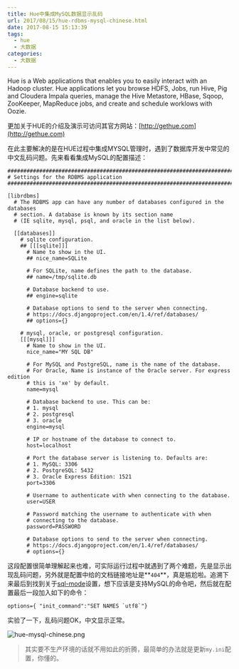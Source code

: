 ```yaml
---
title: Hue中集成MySQL数据显示乱码
url: 2017/08/15/hue-rdbms-mysql-chinese.html
date: 2017-08-15 15:13:39
tags:
  - hue
  - 大数据
categories:
  - 大数据
---
```


Hue is a Web applications that enables you to easily interact with an Hadoop cluster. Hue applications let you browse HDFS, Jobs, run Hive, Pig and Cloudera Impala queries, manage the Hive Metastore, HBase, Sqoop, ZooKeeper, MapReduce jobs, and create and schedule worklows with Oozie.

更加关于HUE的介绍及演示可访问其官方网站：[http://gethue.com](http://gethue.com)

<!--more-->

在此主要解决的是在HUE过程中集成MYSQL管理时，遇到了数据库开发中常见的中文乱码问题。先来看看集成MySQL的配置描述：

```
###########################################################################
# Settings for the RDBMS application
###########################################################################

[librdbms]
  # The RDBMS app can have any number of databases configured in the databases
  # section. A database is known by its section name
  # (IE sqlite, mysql, psql, and oracle in the list below).

  [[databases]]
    # sqlite configuration.
    ## [[[sqlite]]]
      # Name to show in the UI.
      ## nice_name=SQLite

      # For SQLite, name defines the path to the database.
      ## name=/tmp/sqlite.db

      # Database backend to use.
      ## engine=sqlite

      # Database options to send to the server when connecting.
      # https://docs.djangoproject.com/en/1.4/ref/databases/
      ## options={}

    # mysql, oracle, or postgresql configuration.
    [[[mysql]]]
      # Name to show in the UI.
      nice_name="MY SQL DB"

      # For MySQL and PostgreSQL, name is the name of the database.
      # For Oracle, Name is instance of the Oracle server. For express edition
      # this is 'xe' by default.
      name=mysql

      # Database backend to use. This can be:
      # 1. mysql
      # 2. postgresql
      # 3. oracle
      engine=mysql

      # IP or hostname of the database to connect to.
      host=localhost

      # Port the database server is listening to. Defaults are:
      # 1. MySQL: 3306
      # 2. PostgreSQL: 5432
      # 3. Oracle Express Edition: 1521
      port=3306

      # Username to authenticate with when connecting to the database.
      user=USER

      # Password matching the username to authenticate with when
      # connecting to the database.
      password=PASSWORD

      # Database options to send to the server when connecting.
      # https://docs.djangoproject.com/en/1.4/ref/databases/
      # options={}
```

这段配置很简单理解起来也难，可实际运行过程中就遇到了两个难题，先是显示出现乱码问题，另外就是配置中给的文档链接地址是**`404`**，真是尴尬啦。追溯下来最后到找到关于[sql-mode](https://docs.djangoproject.com/en/1.11/ref/databases/#setting-sql-mode)设置，想下应该是支持MySQL的命令吧，然后就在配置最后一段加入如下的命令：

```
options={ "init_command":"SET NAMES `utf8`"}
```

实验了一下，乱码问题OK，中文显示正常。

![hue-mysql-chinese.png](//imgs.lisenhui.cn/blog/2017/08-15-hue-mysql-chinese.png)

> 其实要不生产环境的话就不用如此的折腾，最简单的办法就是更新`my.ini`配置，你懂的。

